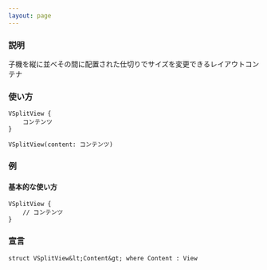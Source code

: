 ```yaml
---
layout: page
---
```


### 説明

子機を縦に並べその間に配置された仕切りでサイズを変更できるレイアウトコンテナ

### 使い方

    VSplitView {
        コンテンツ
    }

    VSplitView(content: コンテンツ)

### 例

#### 基本的な使い方

    VSplitView {
        // コンテンツ
    }

### 宣言

    struct VSplitView&lt;Content&gt; where Content : View
